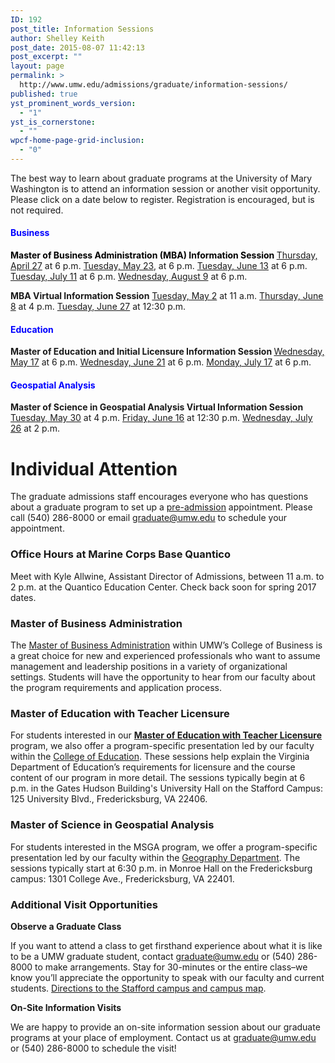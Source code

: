 ```yaml
---
ID: 192
post_title: Information Sessions
author: Shelley Keith
post_date: 2015-08-07 11:42:13
post_excerpt: ""
layout: page
permalink: >
  http://www.umw.edu/admissions/graduate/information-sessions/
published: true
yst_prominent_words_version:
  - "1"
yst_is_cornerstone:
  - ""
wpcf-home-page-grid-inclusion:
  - "0"
---
```

The best way to learn about graduate programs at the University of Mary Washington is to attend an information session or another visit opportunity. Please click on a date below to register. Registration is encouraged, but is not required.
<h4><span style="color: #0000ff">Business</span></h4>
<strong><span style="color: #000000">Master of Business Administration (MBA) Information Session</span>
</strong><a href="https://umw.askadmissions.net/Portal/EI/ViewDetails?gid=62357750ebef7a74414513b9c1a7f2c418bdfb">Thursday, April 27</a> at 6 p.m.
<a href="https://umw.askadmissions.net/Portal/EI/ViewDetails?gid=6235777f518a6b739c4f6fa5a2ce58344e1536">Tuesday, May 23</a>, at 6 p.m.
<a href="https://umw.askadmissions.net/Portal/EI/ViewDetails?gid=623577e7a0539fb00c4fa0a253fc8fa0c38832">Tuesday, June 13</a> at 6 p.m.
<a href="https://umw.askadmissions.net/Portal/EI/ViewDetails?gid=623577cebf04891cee48e1b61d15896ea0912a">Tuesday, July 11</a> at 6 p.m.
<a href="https://umw.askadmissions.net/Portal/EI/ViewDetails?gid=623577e8934e0307ba47d789d0b6fd2c60cd93">Wednesday, August 9</a> at 6 p.m.

<strong>MBA Virtual Information Session</strong>
<a href="https://umw.askadmissions.net/Portal/EI/ViewDetails?gid=62357738a5cf007eaa4bcf85f409dd8baa22c3">Tuesday, May 2</a> at 11 a.m.
<a href="https://umw.askadmissions.net/Portal/EI/ViewDetails?gid=623577ab59ce05ad754a44b49478a2730b1367">Thursday, June 8</a> at 4 p.m.
<a href="https://umw.askadmissions.net/Portal/EI/ViewDetails?gid=62357746fd949b05ba4ca7b9627d418214f60c">Tuesday, June 27</a> at 12:30 p.m.
<h4><span style="color: #0000ff">Education</span></h4>
<strong>Master of Education and Initial Licensure Information Session
</strong><a href="https://umw.askadmissions.net/Portal/EI/ViewDetails?gid=623577ab43e10a08b8421788c9871102b51f73">Wednesday, May 17</a> at 6 p.m.
<a href="https://umw.askadmissions.net/Portal/EI/ViewDetails?gid=6235772a82188973504f118ef5b771fd212de6">Wednesday, June 21</a> at 6 p.m.
<a href="https://umw.askadmissions.net/Portal/EI/ViewDetails?gid=623577c58df999c4284d648d425cf3024db389">Monday, July 17</a> at 6 p.m.
<h4><span style="color: #0000ff">Geospatial Analysis</span></h4>
<strong>Master of Science in Geospatial Analysis Virtual Information Session
</strong><a href="https://umw.askadmissions.net/Portal/EI/ViewDetails?gid=623577f5035a89db4d4701a77333cfd70ab256">Tuesday, May 30</a> at 4 p.m.
<a href="https://umw.askadmissions.net/Portal/EI/ViewDetails?gid=6235777ae770601a324addb9f142ed9ed3a6df">Friday, June 16</a> at 12:30 p.m.
<a href="https://umw.askadmissions.net/Portal/EI/ViewDetails?gid=6235778c172abeaae44c85aab14e8ba0eb93df">Wednesday, July 26</a> at 2 p.m.
<h1>Individual Attention</h1>
The graduate admissions staff encourages everyone who has questions about a graduate program to set up a <a href="http://www.umw.edu/admissions/graduate/advising/">pre-admission</a> appointment. Please call (540) 286-8000 or email <a href="mailto:graduate@umw.edu">graduate@umw.edu</a> to schedule your appointment.
<h3>Office Hours at Marine Corps Base Quantico</h3>
Meet with Kyle Allwine, Assistant Director of Admissions, between 11 a.m. to 2 p.m. at the Quantico Education Center. Check back soon for spring 2017 dates.
<h3>Master of Business Administration</h3>
The <a href="http://www.umw.edu/admissions/graduate/degrees/mba/">Master of Business Administration</a> within UMW’s College of Business is a great choice for new and experienced professionals who want to assume management and leadership positions in a variety of organizational settings. Students will have the opportunity to hear from our faculty about the program requirements and application process.
<h3>Master of Education with Teacher Licensure</h3>
For students interested in our <a href="http://www.umw.edu/admissions/graduate/degrees/med-teacher-licensure/"><strong>Master of Education with Teacher Licensure</strong></a> program, we also offer a program-specific presentation led by our faculty within the <a href="http://education.umw.edu">College of Education</a>. These sessions help explain the Virginia Department of Education’s requirements for licensure and the course content of our program in more detail. The sessions typically begin at 6 p.m. in the Gates Hudson Building's University Hall on the Stafford Campus: 125 University Blvd., Fredericksburg, VA 22406.
<h3>Master of Science in Geospatial Analysis</h3>
For students interested in the MSGA program, we offer a program-specific presentation led by our faculty within the <a href="http://cas.umw.edu/geography/">Geography Department</a>. The sessions typically start at 6:30 p.m. in Monroe Hall on the Fredericksburg campus: 1301 College Ave., Fredericksburg, VA 22401.
<h3>Additional Visit Opportunities</h3>
<strong>Observe a Graduate Class</strong>

If you want to attend a class to get firsthand experience about what it is like to be a UMW graduate student, contact <a href="mailto:graduate@umw.edu">graduate@umw.edu</a> or (540) 286-8000 to make arrangements. Stay for 30-minutes or the entire class–we know you’ll appreciate the opportunity to speak with our faculty and current students. <a href="http://www.umw.edu/visitors/stafford-campus/">Directions to the Stafford campus and campus map</a>.

<strong>On-Site Information Visits</strong>

We are happy to provide an on-site information session about our graduate programs at your place of employment. Contact us at <a href="mailto:graduate@umw.edu">graduate@umw.edu</a> or (540) 286-8000 to schedule the visit!